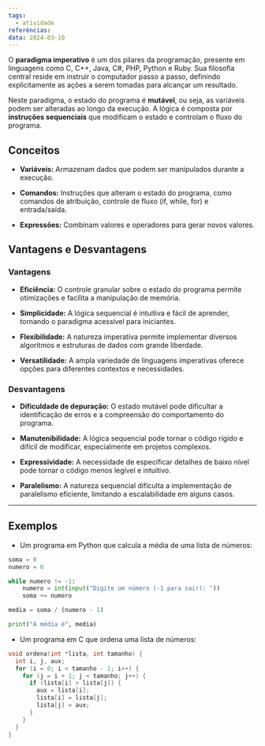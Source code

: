 ```yaml
---
tags:
  - atividade
referências: 
data: 2024-03-10
---
```



O **paradigma imperativo** é um dos pilares da programação, presente em linguagens como C, C++, Java, C#, PHP, Python e Ruby. Sua filosofia central reside em instruir o computador passo a passo, definindo explicitamente as ações a serem tomadas para alcançar um resultado.

Neste paradigma, o estado do programa é **mutável**, ou seja, as variáveis podem ser alteradas ao longo da execução. A lógica é composta por **instruções sequenciais** que modificam o estado e controlam o fluxo do programa.

## Conceitos

- **Variáveis:** Armazenam dados que podem ser manipulados durante a execução.

- **Comandos:** Instruções que alteram o estado do programa, como comandos de atribuição, controle de fluxo (if, while, for) e entrada/saída.

- **Expressões:** Combinam valores e operadores para gerar novos valores.


## Vantagens e Desvantagens

### Vantagens

- **Eficiência:** O controle granular sobre o estado do programa permite otimizações e facilita a manipulação de memória.

- **Simplicidade:** A lógica sequencial é intuitiva e fácil de aprender, tornando o paradigma acessível para iniciantes.

- **Flexibilidade:** A natureza imperativa permite implementar diversos algoritmos e estruturas de dados com grande liberdade.

- **Versatilidade:** A ampla variedade de linguagens imperativas oferece opções para diferentes contextos e necessidades.

### Desvantagens

- **Dificuldade de depuração:** O estado mutável pode dificultar a identificação de erros e a compreensão do comportamento do programa.

- **Manutenibilidade:** A lógica sequencial pode tornar o código rígido e difícil de modificar, especialmente em projetos complexos.

- **Expressividade:** A necessidade de especificar detalhes de baixo nível pode tornar o código menos legível e intuitivo.

- **Paralelismo:** A natureza sequencial dificulta a implementação de paralelismo eficiente, limitando a escalabilidade em alguns casos.

---
## Exemplos

- Um programa em Python que calcula a média de uma lista de números:

``` Python
soma = 0
numero = 0

while numero != -1:
    numero = int(input("Digite um número (-1 para sair): "))
    soma += numero

media = soma / (numero - 1)

print("A média é", media)
```




- Um programa em C que ordena uma lista de números:

``` C
void ordena(int *lista, int tamanho) {
  int i, j, aux;
  for (i = 0; i < tamanho - 1; i++) {
    for (j = i + 1; j < tamanho; j++) {
      if (lista[i] > lista[j]) {
        aux = lista[i];
        lista[i] = lista[j];
        lista[j] = aux;
      }
    }
  }
}
```
